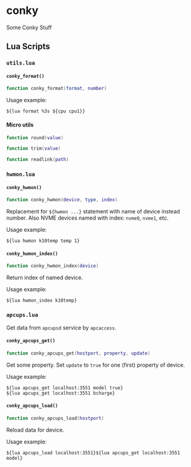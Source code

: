 # conky

Some Conky Stuff

## Lua Scripts

### `utils.lua`

#### `conky_format()`

```Lua
function conky_format(format, number)
```

Usage example:

```Conky
${lua format %3s ${cpu cpu1}}
```

#### Micro utils

```Lua
function round(value)
```

```Lua
function trim(value)
```

```Lua
function readlink(path)
```

### `hwmon.lua`

#### `conky_hwmon()`

```Lua
function conky_hwmon(device, type, index)
```

Replacement for `${hwmon ...}` statement with name of device instead number. Also NVME devices named with index: `nvme0`, `nvme1`, etc.

Usage example:

```Conky
${lua hwmon k10temp temp 1}
```

#### `conky_hwmon_index()`

```Lua
function conky_hwmon_index(device)
```

Return index of named device.

Usage example:

```Conky
${lua hwmon_index k10temp}
```

### `apcups.lua`

Get data from `apcupsd` service by `apcaccess`.

#### `conky_apcups_get()`

```Lua
function conky_apcups_get(hostport, property, update)
```

Get some property. Set `update` to `true` for one (first) property of device.

Usage example:

```Conky
${lua apcups_get localhost:3551 model true}
${lua apcups_get localhost:3551 bcharge}
```

#### `conky_apcups_load()`

```Lua
function conky_apcups_load(hostport)
```

Reload data for device.

Usage example:

```Conky
${lua apcups_load localhost:3551}${lua apcups_get localhost:3551 model}
```
